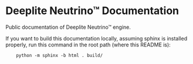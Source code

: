 Deeplite Neutrino™ Documentation
================================

Public documentation of Deeplite Neutrino™ engine.

If you want to build this documentation locally, assuming sphinx is installed properly, run this command in the root
path (where this README is):

```console
    python -m sphinx -b html . build/
```

    
